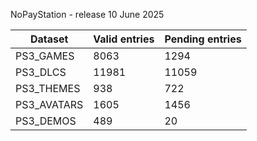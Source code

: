 NoPayStation - release 10 June 2025

|  Dataset  |Valid entries|Pending entries|
|-----------|-------------|---------------|
| PS3_GAMES |     8063    |      1294     |
|  PS3_DLCS |    11981    |     11059     |
| PS3_THEMES|     938     |      722      |
|PS3_AVATARS|     1605    |      1456     |
| PS3_DEMOS |     489     |       20      |